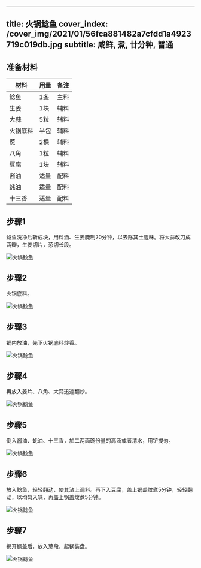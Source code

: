 
---
title: 火锅鲶鱼
cover_index: /cover_img/2021/01/56fca881482a7cfdd1a4923719c019db.jpg
subtitle: 咸鲜, 煮, 廿分钟, 普通
---

## 准备材料

| 材料     | 用量 | 备注|
| ------- | ----- | --- |
| 鲶鱼 | 1条| 主料 |
| 生姜 | 1块| 辅料 |
| 大蒜 | 5粒| 辅料 |
| 火锅底料 | 半包| 辅料 |
| 葱 | 2棵| 辅料 |
| 八角 | 1粒| 辅料 |
| 豆腐 | 1块| 辅料 |
| 酱油 | 适量| 配料 |
| 蚝油 | 适量| 配料 |
| 十三香 | 适量| 配料 |

## 步骤1

鲶鱼洗净后斩成块，用料酒、生姜腌制20分钟，以去除其土腥味。将大蒜改刀成两瓣，生姜切片，葱切长段。

![火锅鲶鱼](https://i8.meishichina.com/attachment/recipe/201010/201010121539107.jpg?x-oss-process=style/p320) 

## 步骤2

火锅底料。

![火锅鲶鱼](https://i8.meishichina.com/attachment/recipe/201010/201010121539261.jpg?x-oss-process=style/p320) 

## 步骤3

锅内放油，先下火锅底料炒香。

![火锅鲶鱼](https://i8.meishichina.com/attachment/recipe/201010/201010121540030.jpg?x-oss-process=style/p320) 

## 步骤4

再放入姜片、八角、大蒜迅速翻炒。

![火锅鲶鱼](https://i8.meishichina.com/attachment/recipe/201010/201010121541478.jpg?x-oss-process=style/p320) 

## 步骤5

倒入酱油、蚝油、十三香，加二两面碗份量的高汤或者清水，用铲搅匀。

![火锅鲶鱼](https://i8.meishichina.com/attachment/recipe/201010/201010121542072.jpg?x-oss-process=style/p320) 

## 步骤6

放入鲶鱼，轻轻翻动，使其沾上调料。再下入豆腐，盖上锅盖炆煮5分钟，轻轻翻动，以均匀入味，再盖上锅盖炆煮5分钟。

![火锅鲶鱼](https://i8.meishichina.com/attachment/recipe/201010/201010121542539.jpg?x-oss-process=style/p320) 

## 步骤7

揭开锅盖后，放入葱段，起锅装盘。

![火锅鲶鱼](https://i8.meishichina.com/attachment/recipe/201010/201010121543181.jpg?x-oss-process=style/p320) 

